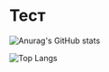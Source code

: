 # Тест

![Anurag's GitHub stats](https://github-readme-stats.vercel.app/api?username=Teru3301&show_icons=true&theme=blue-green)

![Top Langs](https://github-readme-stats.vercel.app/api/top-langs/?username=Teru3301&layout=compact&theme=blue-green)





